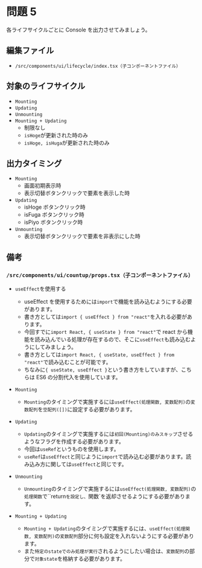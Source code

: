 # 問題 5

各ライフサイクルごとに Console を出力させてみましょう。

## 編集ファイル

- `/src/components/ui/lifecycle/index.tsx（子コンポーネントファイル）`

## 対象のライフサイクル

- `Mounting`
- `Updating`
- `Unmounting`
- `Mounting + Updating`
  - 制限なし
  - `isHoge`が更新された時のみ
  - `isHoge, isHuga`が更新された時のみ

## 出力タイミング

- `Mounting`
  - 画面初期表示時
  - 表示切替ボタンクリックで要素を表示した時
- `Updating`
  - isHoge ボタンクリック時
  - isFuga ボタンクリック時
  - isPiyo ボタンクリック時
- `Unmounting`
  - 表示切替ボタンクリックで要素を非表示にした時

## 備考

### `/src/components/ui/countup/props.tsx（子コンポーネントファイル）`

- `useEffect`を使用する
  - useEffect を使用するためには`import`で機能を読み込むようにする必要があります。
  - 書き方としては`import { useEffect } from "react"`を入れる必要があります。
  - 今回すでに`import React, { useState } from "react"`で react から機能を読み込んでいる処理が存在するので、そこに`useEffect`も読み込むようにしてみましょう。
  - 書き方としては`import React, { useState, useEffect } from "react"`で読み込むことが可能です。
  - ちなみに`{ useState, useEffect }`という書き方をしていますが、こちらは ES6 の分割代入を使用しています。

- `Mounting`
  - `Mounting`のタイミングで実施するには`useEffect(処理関数, 変数配列)`の`変数配列`を`空配列([])`に設定する必要があります。

- `Updating`
  - `Updating`のタイミングで実施するには`初回(Mounting)のみスキップ`させるようなフラグを作成する必要があります。
  - 今回は`useRef`というものを使用します。
  - `useRef`は`useEffect`と同じように`import`で読み込む必要があります。読み込み方に関しては`useEffect`と同じです。

- `Unmounting`
  - `Unmounting`のタイミングで実施するには`useEffect(処理関数, 変数配列)`の`処理関数`で``return`を設定し、`関数`を返却させるようにする必要があります。

- `Mounting + Updating`
  - `Mounting + Updating`のタイミングで実施するには、`useEffect(処理関数, 変数配列)`の`変数配列`部分に何も設定を入れないようにする必要があります。
  - また`特定のstateでのみ処理が実行`されるようにしたい場合は、`変数配列`の部分で`対象state`を格納する必要があります。
